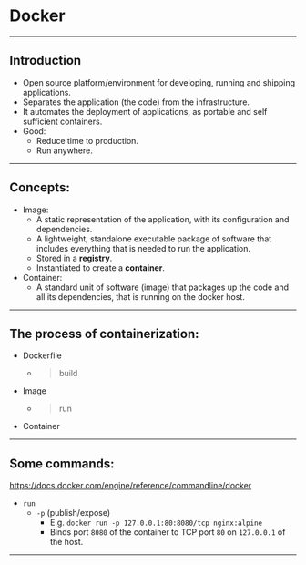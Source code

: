 # Docker
---

## Introduction
- Open source platform/environment for developing, running and shipping applications.
- Separates the application (the code) from the infrastructure.
- It automates the deployment of applications, as portable and self sufficient containers.
- Good:
    - Reduce time to production.
    - Run anywhere.

---

## Concepts:
- Image:
    - A static representation of the application, with its configuration and dependencies.
    - A lightweight, standalone executable package of software that includes everything that is needed to run the application.
    - Stored in a **registry**.
    - Instantiated to create a **container**.
- Container:
    - A standard unit of software (image) that packages up the code and all its dependencies, that is running on the docker host.

---

## The process of containerization:
- Dockerfile
    - > build
- Image
    - > run
- Container

---

## Some commands:
https://docs.docker.com/engine/reference/commandline/docker

- `run`
    - `-p` (publish/expose)
        - E.g. `docker run -p 127.0.0.1:80:8080/tcp nginx:alpine`
        - Binds port `8080` of the container to TCP port `80` on `127.0.0.1` of the host.

---
